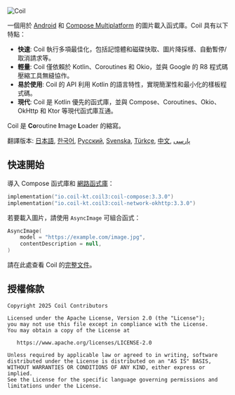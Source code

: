 ![Coil](logo.svg)

一個用於 [Android](https://www.android.com/) 和 [Compose Multiplatform](https://www.jetbrains.com/lp/compose-multiplatform/) 的圖片載入函式庫。Coil 具有以下特點：

- **快速**: Coil 執行多項最佳化，包括記憶體和磁碟快取、圖片降採樣、自動暫停/取消請求等。
- **輕量**: Coil 僅依賴於 Kotlin、Coroutines 和 Okio，並與 Google 的 R8 程式碼壓縮工具無縫協作。
- **易於使用**: Coil 的 API 利用 Kotlin 的語言特性，實現簡潔性和最小化的樣板程式碼。
- **現代**: Coil 是 Kotlin 優先的函式庫，並與 Compose、Coroutines、Okio、OkHttp 和 Ktor 等現代函式庫互通。

Coil 是 **Co**routine **I**mage **L**oader 的縮寫。

翻譯版本: [日本語](README-ja.md), [한국어](README-ko.md), [Русский](README-ru.md), [Svenska](README-sv.md), [Türkçe](README-tr.md), [中文](README-zh.md), [پارسی](README-fa.md)

## 快速開始

導入 Compose 函式庫和 [網路函式庫](https://coil-kt.github.io/coil/network/)：

```kotlin
implementation("io.coil-kt.coil3:coil-compose:3.3.0")
implementation("io.coil-kt.coil3:coil-network-okhttp:3.3.0")
```

若要載入圖片，請使用 `AsyncImage` 可組合函式：

```kotlin
AsyncImage(
    model = "https://example.com/image.jpg",
    contentDescription = null,
)
```

請在此處查看 Coil 的[完整文件](https://coil-kt.github.io/coil/getting_started/)。

## 授權條款

    Copyright 2025 Coil Contributors

    Licensed under the Apache License, Version 2.0 (the "License");
    you may not use this file except in compliance with the License.
    You may obtain a copy of the License at

       https://www.apache.org/licenses/LICENSE-2.0

    Unless required by applicable law or agreed to in writing, software
    distributed under the License is distributed on an "AS IS" BASIS,
    WITHOUT WARRANTIES OR CONDITIONS OF ANY KIND, either express or implied.
    See the License for the specific language governing permissions and
    limitations under the License.